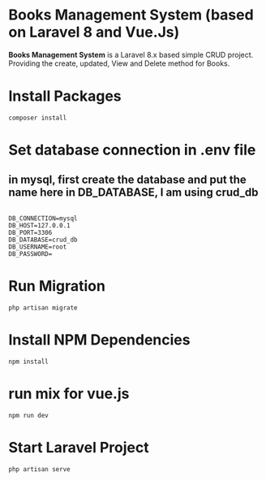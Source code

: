 
# Books Management System (based on Laravel 8 and Vue.Js)
**Books Management System** is a Laravel 8.x based simple CRUD project. Providing the create, updated, View and Delete method for Books.


# Install Packages

```
composer install

```

# Set database connection in .env file
## in mysql, first create the database and put the name here in DB_DATABASE, I am using crud_db

```

DB_CONNECTION=mysql
DB_HOST=127.0.0.1
DB_PORT=3306
DB_DATABASE=crud_db
DB_USERNAME=root
DB_PASSWORD=

```

# Run Migration

```
php artisan migrate

```

# Install NPM Dependencies

```
npm install

```

# run mix for vue.js

```
npm run dev

```

# Start Laravel Project

```
php artisan serve

```



